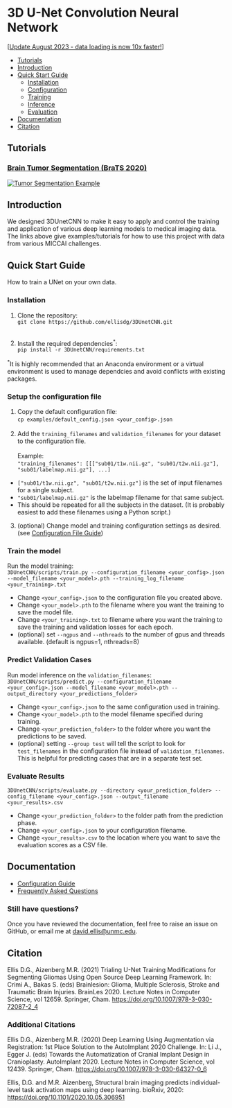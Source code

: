 # 3D U-Net Convolution Neural Network

[[Update August 2023 - data loading is now 10x faster!](doc/Changes.md)]

* [Tutorials](#tutorials)
* [Introduction](#introduction)
* [Quick Start Guide](#quickstart)
  * [Installation](#installation)
  * [Configuration](#configuration)
  * [Training](#training)
  * [Inference](#inference)
  * [Evaluation](#evaluation)
* [Documentation](#documentation)
* [Citation](#citation)


## Tutorials <a name="tutorials"></a>
### [Brain Tumor Segmentation (BraTS 2020)](examples/brats2020)
[![Tumor Segmentation Example](doc/viz/tumor_segmentation_illusatration.gif)](examples/brats2020)

## Introduction <a name="introduction"></a>
We designed 3DUnetCNN to make it easy to apply and control the training and application of various deep learning models to medical imaging data.
The links above give examples/tutorials for how to use this project with data from various MICCAI challenges.


## Quick Start Guide <a name="quickstart"></a>
How to train a UNet on your own data.

### Installation <a name="installation"></a>
1. Clone the repository:<br />
```git clone https://github.com/ellisdg/3DUnetCNN.git``` <br /><br />

2. Install the required dependencies<sup>*</sup>:<br />
```pip install -r 3DUnetCNN/requirements.txt``` 

<sup>*</sup>It is highly recommended that an Anaconda environment or a virtual environment is used to 
manage dependcies and avoid conflicts with existing packages.

### Setup the configuration file <a name="configuration"></a>
1. Copy the default configuration file: <br />
```cp examples/default_config.json <your_config>.json```<br /><br />
2. Add the ```training_filenames``` and ```validation_filenames``` for your dataset to the configuration file.
<br /><br />
Example:<br />
```"training_filenames": [[["sub01/t1w.nii.gz", "sub01/t2w.nii.gz"], "sub01/labelmap.nii.gz"], ...]``` <br />
* ```["sub01/t1w.nii.gz", "sub01/t2w.nii.gz"]``` is the set of input filenames for a single subject.
* ```"sub01/labelmap.nii.gz"``` is the labelmap filename for that same subject.
* This should be repeated for all the subjects in the dataset.
  (It is probably easiest to add these filenames using a Python script.)
3. (optional) Change model and training configuration settings as desired. (see [Configuration File Guide](doc/Configuration.md))

### Train the model <a name="training"></a>
Run the model training:<br />
```3DUnetCNN/scripts/train.py --configuration_filename <your_config>.json --model_filename <your_model>.pth --training_log_filename <your_training>.txt``` <br />
* Change ```<your_config>.json``` to the configuration file you created above.
* Change ```<your_model>.pth``` to the filename where you want the training to save the model file.
* Change ```<your_training>.txt``` to filename where you want the training to save the training and validation losses for each epoch.
* (optional) set ```--ngpus``` and ```--nthreads``` to the number of gpus and threads available. (default is ngpus=1, nthreads=8)

### Predict Validation Cases <a name="inference"></a>
Run model inference on the ```validation_filenames```:<br />
```3DUnetCNN/scripts/predict.py --configuration_filename <your_config>.json --model_filename <your_model>.pth --output_directory <your_predictions_folder>```
* Change ```<your_config>.json``` to the same configuration used in training.
* Change ```<your_model>.pth``` to the model filename specified during training.
* Change ```<your_prediction_folder>``` to the folder where you want the predictions to be saved.
* (optional) setting ```--group test``` will tell the script to look for ```test_filenames``` in the configuration file
 instead of ```validation_filenames```. 
This is helpful for predicting cases that are in a separate test set.

### Evaluate Results <a name="evaluation"></a>
```3DUnetCNN/scripts/evaluate.py --directory <your_prediction_folder> --config_filename <your_config>.json --output_filename <your_results>.csv```
* Change ```<your_prediction_folder>``` to the folder path from the prediction phase.
* Change ```<your_config>.json``` to your configuration filename.
* Change ```<your_results>.csv``` to the location where you want to save the evaluation scores as a CSV file.

## Documentation <a name="documentation"></a>
* [Configuration Guide](doc/Configuration.md)
* [Frequently Asked Questions](doc/FAQ.md)

### Still have questions? <a name="questions"></a>
Once you have reviewed the documentation, feel free to raise an issue on GitHub, or email me at david.ellis@unmc.edu.

## Citation <a name="citation"></a>
Ellis D.G., Aizenberg M.R. (2021) Trialing U-Net Training Modifications for Segmenting Gliomas Using Open Source Deep Learning Framework. In: Crimi A., Bakas S. (eds) Brainlesion: Glioma, Multiple Sclerosis, Stroke and Traumatic Brain Injuries. BrainLes 2020. Lecture Notes in Computer Science, vol 12659. Springer, Cham. https://doi.org/10.1007/978-3-030-72087-2_4

### Additional Citations
Ellis D.G., Aizenberg M.R. (2020) Deep Learning Using Augmentation via Registration: 1st Place Solution to the AutoImplant 2020 Challenge. In: Li J., Egger J. (eds) Towards the Automatization of Cranial Implant Design in Cranioplasty. AutoImplant 2020. Lecture Notes in Computer Science, vol 12439. Springer, Cham. https://doi.org/10.1007/978-3-030-64327-0_6

Ellis, D.G. and M.R. Aizenberg, Structural brain imaging predicts individual-level task activation maps using deep learning. bioRxiv, 2020: https://doi.org/10.1101/2020.10.05.306951
